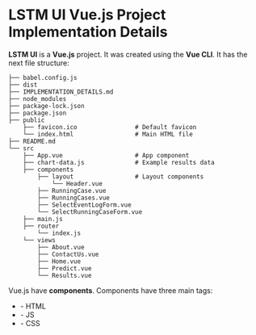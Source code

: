 # LSTM UI Vue.js Project Implementation Details

**LSTM UI** is a **Vue.js** project. It was created using the **Vue CLI**. It has the next file structure:

```
├── babel.config.js
├── dist
├── IMPLEMENTATION_DETAILS.md
├── node_modules
├── package-lock.json
├── package.json
├── public
    ├── favicon.ico                # Default favicon
    └── index.html                 # Main HTML file
├── README.md
└── src
    ├── App.vue                    # App component
    ├── chart-data.js              # Example results data
    ├── components
        ├── layout                 # Layout components
            └── Header.vue
        ├── RunningCase.vue
        ├── RunningCases.vue
        ├── SelectEventLogForm.vue
        └── SelectRunningCaseForm.vue
    ├── main.js
    ├── router
        └── index.js
    └── views
        ├── About.vue
        ├── ContactUs.vue
        ├── Home.vue
        ├── Predict.vue
        └── Results.vue
```

Vue.js have **components**. Components have three main tags:

* <template></template>     - HTML
* <script></script>         - JS  
* <style scoped></style>    - CSS
